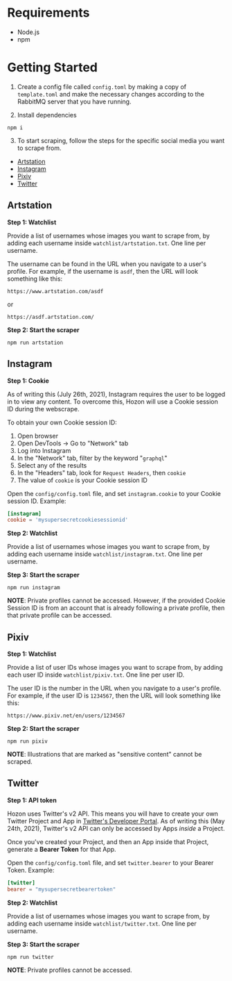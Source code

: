 # Requirements

- Node.js
- npm

# Getting Started

1. Create a config file called `config.toml` by making a copy of `template.toml` and make the necessary changes according to the RabbitMQ server that you have running.

2. Install dependencies
```
npm i
```

3. To start scraping, follow the steps for the specific social media you want to scrape from.

- [Artstation](#artstation)
- [Instagram](#instagram)
- [Pixiv](#pixiv)
- [Twitter](#twitter)

## Artstation

**Step 1: Watchlist**

Provide a list of usernames whose images you want to scrape from, by adding each username inside `watchlist/artstation.txt`. One line per username.

The username can be found in the URL when you navigate to a user's profile. For example, if the username is `asdf`, then the URL will look something like this:

```
https://www.artstation.com/asdf
```
or
```
https://asdf.artstation.com/
```

**Step 2: Start the scraper**

```
npm run artstation
```

## Instagram

**Step 1: Cookie**

As of writing this (July 26th, 2021), Instagram requires the user to be logged in to view any content. To overcome this, Hozon will use a Cookie session ID during the webscrape.

To obtain your own Cookie session ID:
1. Open browser
2. Open DevTools -> Go to "Network" tab
3. Log into Instagram
4. In the "Network" tab, filter by the keyword "`graphql`"
5. Select any of the results
6. In the "Headers" tab, look for `Request Headers`, then `cookie`
7. The value of `cookie` is your Cookie session ID

Open the `config/config.toml` file, and set `instagram.cookie` to your Cookie session ID. Example:

```toml
[instagram]
cookie = 'mysupersecretcookiesessionid'
```

**Step 2: Watchlist**

Provide a list of usernames whose images you want to scrape from, by adding each username inside `watchlist/instagram.txt`. One line per username.

**Step 3: Start the scraper**

```
npm run instagram
```

**NOTE**: Private profiles cannot be accessed. However, if the provided Cookie Session ID is from an account that is already following a private profile, then that private profile can be accessed.

## Pixiv

**Step 1: Watchlist**

Provide a list of user IDs whose images you want to scrape from, by adding each user ID inside `watchlist/pixiv.txt`. One line per user ID.

The user ID is the number in the URL when you navigate to a user's profile. For example, if the user ID is `1234567`, then the URL will look something like this:

```
https://www.pixiv.net/en/users/1234567
```

**Step 2: Start the scraper**

```
npm run pixiv
```

**NOTE**: Illustrations that are marked as "sensitive content" cannot be scraped.

## Twitter
**Step 1: API token**

Hozon uses Twitter's v2 API. This means you will have to create your own Twitter Project and App in [Twitter's Developer Portal](https://developer.twitter.com/en/portal/dashboard). As of writing this (May 24th, 2021), Twitter's v2 API can only be accessed by Apps *inside* a Project.

Once you've created your Project, and then an App inside that Project, generate a **Bearer Token** for that App.

Open the `config/config.toml` file, and set `twitter.bearer` to your Bearer Token. Example:

```toml
[twitter]
bearer = "mysupersecretbearertoken"
```

**Step 2: Watchlist**

Provide a list of usernames whose images you want to scrape from, by adding each username inside `watchlist/twitter.txt`. One line per username.

**Step 3: Start the scraper**

```
npm run twitter
```

**NOTE**: Private profiles cannot be accessed.